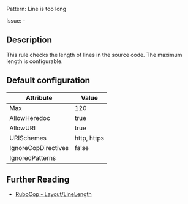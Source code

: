 Pattern: Line is too long

Issue: -

## Description

This rule checks the length of lines in the source code. The maximum length is configurable.

## Default configuration

Attribute | Value
--- | ---
Max | 120
AllowHeredoc | true
AllowURI | true
URISchemes | http, https
IgnoreCopDirectives | false
IgnoredPatterns |

## Further Reading

* [RuboCop - Layout/LineLength](https://docs.rubocop.org/rubocop/cops_layout.html#layoutlinelength)
